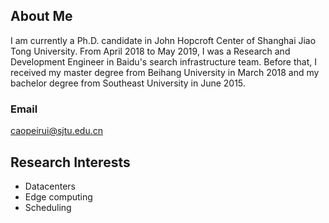 ## About Me

I am currently a Ph.D. candidate in John Hopcroft Center of Shanghai Jiao Tong University. From April 2018 to May 2019, I was a Research and Development Engineer in Baidu's search infrastructure team. Before that, I received my master degree from Beihang University in March 2018 and my bachelor degree from Southeast University in June 2015. 

### Email
caopeirui@sjtu.edu.cn

## Research Interests 
- Datacenters
- Edge computing
- Scheduling


